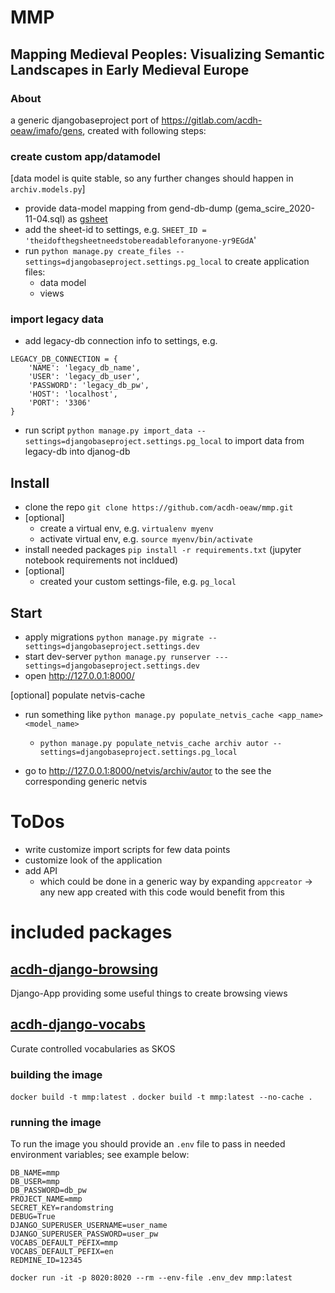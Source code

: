 # MMP

## Mapping Medieval Peoples: Visualizing Semantic Landscapes in Early Medieval Europe

### About

a generic djangobaseproject port of https://gitlab.com/acdh-oeaw/imafo/gens, created with following steps:

### create custom app/datamodel

[data model is quite stable, so any further changes should happen in `archiv.models.py`]

* provide data-model mapping from gend-db-dump (gema_scire_2020-11-04.sql) as [gsheet](https://docs.google.com/spreadsheets/d/1A68SVvRjXECFHlDMcuUfE_BL2k7HfXFB9jQ-yr9EGdA/edit#gid=0)
* add the sheet-id to settings, e.g. `SHEET_ID = 'theidofthegsheetneedstobereadableforanyone-yr9EGdA`'
* run `python manage.py create_files --settings=djangobaseproject.settings.pg_local` to create application files:
  * data model
  * views

### import legacy data
* add legacy-db connection info to settings, e.g. 
```
LEGACY_DB_CONNECTION = {
    'NAME': 'legacy_db_name',
    'USER': 'legacy_db_user',
    'PASSWORD': 'legacy_db_pw',
    'HOST': 'localhost',
    'PORT': '3306'
}
```
* run script `python manage.py import_data --settings=djangobaseproject.settings.pg_local` to import data from legacy-db into djanog-db

## Install

* clone the repo `git clone https://github.com/acdh-oeaw/mmp.git`
* [optional]
  * create a virtual env, e.g. `virtualenv myenv`
  * activate virtual env, e.g. `source myenv/bin/activate`
* install needed packages `pip install -r requirements.txt` (jupyter notebook requirements not incldued)
* [optional]
  * created your custom settings-file, e.g. `pg_local`

## Start

* apply migrations `python manage.py migrate --settings=djangobaseproject.settings.dev`
* start dev-server `python manage.py runserver ---settings=djangobaseproject.settings.dev`
* open http://127.0.0.1:8000/

[optional] populate netvis-cache

* run something like `python manage.py populate_netvis_cache <app_name> <model_name>`
  * `python manage.py populate_netvis_cache archiv autor --settings=djangobaseproject.settings.pg_local`

* go to http://127.0.0.1:8000/netvis/archiv/autor to the see the corresponding generic netvis

# ToDos

* write customize import scripts for few data points
* customize look of the application
* add API
  * which could be done in a generic way by expanding `appcreator` -> any new app created with this code would benefit from this

# included packages

## [acdh-django-browsing](https://github.com/acdh-oeaw/acdh-django-browsing)

Django-App providing some useful things to create browsing views


## [acdh-django-vocabs](https://github.com/acdh-oeaw/acdh-django-vocabs)

Curate controlled vocabularies as SKOS


### building the image

`docker build -t mmp:latest .`
`docker build -t mmp:latest --no-cache .`

### running the image

To run the image you should provide an `.env` file to pass in needed environment variables; see example below:

```
DB_NAME=mmp
DB_USER=mmp
DB_PASSWORD=db_pw
PROJECT_NAME=mmp
SECRET_KEY=randomstring
DEBUG=True
DJANGO_SUPERUSER_USERNAME=user_name
DJANGO_SUPERUSER_PASSWORD=user_pw
VOCABS_DEFAULT_PEFIX=mmp
VOCABS_DEFAULT_PEFIX=en
REDMINE_ID=12345
```

`docker run -it -p 8020:8020 --rm --env-file .env_dev mmp:latest`